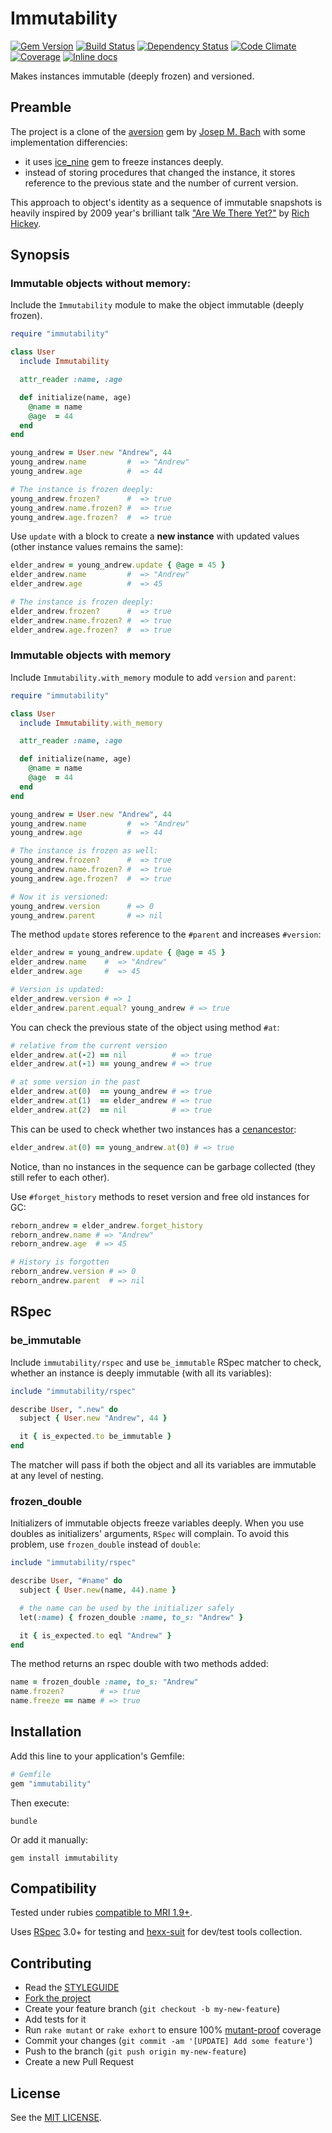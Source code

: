 Immutability
============

[![Gem Version](https://img.shields.io/gem/v/immutability.svg?style=flat)][gem]
[![Build Status](https://img.shields.io/travis/nepalez/immutability/master.svg?style=flat)][travis]
[![Dependency Status](https://img.shields.io/gemnasium/nepalez/immutability.svg?style=flat)][gemnasium]
[![Code Climate](https://img.shields.io/codeclimate/github/nepalez/immutability.svg?style=flat)][codeclimate]
[![Coverage](https://img.shields.io/coveralls/nepalez/immutability.svg?style=flat)][coveralls]
[![Inline docs](http://inch-ci.org/github/nepalez/immutability.svg)][inch]

Makes instances immutable (deeply frozen) and versioned.

Preamble
--------

The project is a clone of the [aversion][aversion] gem by [Josep M. Bach][txus] with some implementation differencies:

- it uses [ice_nine][ice_nine] gem to freeze instances deeply.
- instead of storing procedures that changed the instance, it stores reference to the previous state and the number of current version.

This approach to object's identity as a sequence of immutable snapshots is heavily inspired by 2009 year's brilliant talk ["Are We There Yet?"][are_we_there_yet] by [Rich Hickey][richhickey].

Synopsis
--------

### Immutable objects without memory:

Include the `Immutability` module to make the object immutable (deeply frozen).

```ruby
require "immutability"

class User
  include Immutability

  attr_reader :name, :age

  def initialize(name, age)
    @name = name
    @age  = 44
  end
end

young_andrew = User.new "Andrew", 44
young_andrew.name         #  => "Andrew"
young_andrew.age          #  => 44

# The instance is frozen deeply:
young_andrew.frozen?      #  => true
young_andrew.name.frozen? #  => true
young_andrew.age.frozen?  #  => true
```

Use `update` with a block to create a **new instance** with updated values (other instance values remains the same):

```ruby
elder_andrew = young_andrew.update { @age = 45 }
elder_andrew.name         #  => "Andrew"
elder_andrew.age          #  => 45

# The instance is frozen deeply:
elder_andrew.frozen?      #  => true
elder_andrew.name.frozen? #  => true
elder_andrew.age.frozen?  #  => true
```

### Immutable objects with memory

Include `Immutability.with_memory` module to add `version` and `parent`:

```ruby
require "immutability"

class User
  include Immutability.with_memory

  attr_reader :name, :age

  def initialize(name, age)
    @name = name
    @age  = 44
  end
end

young_andrew = User.new "Andrew", 44
young_andrew.name         #  => "Andrew"
young_andrew.age          #  => 44

# The instance is frozen as well:
young_andrew.frozen?      #  => true
young_andrew.name.frozen? #  => true
young_andrew.age.frozen?  #  => true

# Now it is versioned:
young_andrew.version      # => 0
young_andrew.parent       # => nil
```

The method `update` stores reference to the `#parent` and increases `#version`:

```ruby
elder_andrew = young_andrew.update { @age = 45 }
elder_andrew.name    #  => "Andrew"
elder_andrew.age     #  => 45

# Version is updated:
elder_andrew.version # => 1
elder_andrew.parent.equal? young_andrew # => true
```

You can check the previous state of the object using method `#at`:

```ruby
# relative from the current version
elder_andrew.at(-2) == nil          # => true
elder_andrew.at(-1) == young_andrew # => true

# at some version in the past
elder_andrew.at(0)  == young_andrew # => true
elder_andrew.at(1)  == elder_andrew # => true
elder_andrew.at(2)  == nil          # => true
```

This can be used to check whether two instances has a [cenancestor][cenancestor]:

```ruby
elder_andrew.at(0) == young_andrew.at(0) # => true
```

Notice, than no instances in the sequence can be garbage collected (they still refer to each other).

Use `#forget_history` methods to reset version and free old instances for GC:

```ruby
reborn_andrew = elder_andrew.forget_history
reborn_andrew.name # => "Andrew"
reborn_andrew.age  # => 45

# History is forgotten
reborn_andrew.version # => 0
reborn_andrew.parent  # => nil
```

RSpec
-----

### be_immutable

Include `immutability/rspec` and use `be_immutable` RSpec matcher to check, whether an instance is deeply immutable (with all its variables):

```ruby
include "immutability/rspec"

describe User, ".new" do
  subject { User.new "Andrew", 44 }

  it { is_expected.to be_immutable }
end
```

The matcher will pass if both the object and all its variables are immutable at any level of nesting.

### frozen_double

Initializers of immutable objects freeze variables deeply. When you use doubles as initializers' arguments, `RSpec` will complain. To avoid this problem, use `frozen_double` instead of `double`:

```ruby
include "immutability/rspec"

describe User, "#name" do
  subject { User.new(name, 44).name }

  # the name can be used by the initializer safely
  let(:name) { frozen_double :name, to_s: "Andrew" }

  it { is_expected.to eql "Andrew" }
end
```

The method returns an rspec double with two methods added:

```ruby
name = frozen_double :name, to_s: "Andrew"
name.frozen?        # => true
name.freeze == name # => true
```

Installation
------------

Add this line to your application's Gemfile:

```ruby
# Gemfile
gem "immutability"
```

Then execute:

```
bundle
```

Or add it manually:

```
gem install immutability
```

Compatibility
-------------

Tested under rubies [compatible to MRI 1.9+](.travis.yml).

Uses [RSpec][rspec] 3.0+ for testing and [hexx-suit][suit] for dev/test tools collection.

Contributing
------------

* Read the [STYLEGUIDE](config/metrics/STYLEGUIDE)
* [Fork the project](https://github.com/nepalez/immutability)
* Create your feature branch (`git checkout -b my-new-feature`)
* Add tests for it
* Run `rake mutant` or `rake exhort` to ensure 100% [mutant-proof][mutant] coverage
* Commit your changes (`git commit -am '[UPDATE] Add some feature'`)
* Push to the branch (`git push origin my-new-feature`)
* Create a new Pull Request

License
-------

See the [MIT LICENSE](LICENSE).

[are_we_there_yet]: http://www.infoq.com/presentations/Are-We-There-Yet-Rich-Hickey
[aversion]: https://github.com/txus/aversion
[cenancestor]: https://en.wikipedia.org/wiki/Last_universal_ancestor
[codeclimate]: https://codeclimate.com/github/nepalez/immutability
[coveralls]: https://coveralls.io/r/nepalez/immutability
[gem]: https://rubygems.org/gems/immutability
[gemnasium]: https://gemnasium.com/nepalez/immutability
[ice_nine]: https://github.com/dkubb/ice_nine
[inch]: https://inch-ci.org/github/nepalez/immutability
[mutant]: https://github.com/mbj/mutant
[richhickey]: http://github.com/richhickey
[rspec]: http://rspec.org
[suit]: https://github.com/nepalez/hexx-suit
[travis]: https://travis-ci.org/nepalez/immutability
[txus]: https://github.com/txus
